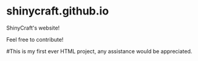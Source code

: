 # shinycraft.github.io
ShinyCraft's website!

Feel free to contribute!

#This is my first ever HTML project, any assistance would be appreciated.
